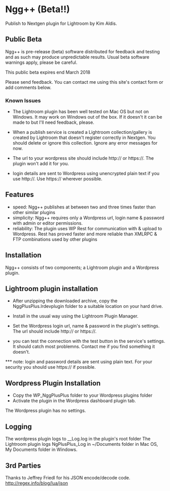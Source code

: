 Ngg++ (Beta!!)
====
Publish to Nextgen plugin for Lightroom by Kim Aldis.

## Public Beta

Ngg++  is pre-release (beta) software distributed for feedback and testing and as such may produce unpredictable results. Usual beta software warnings apply, please be careful.

This public beta expires end March 2018

Please send feedback. You can contact me using this site's contact form or add comments below.

### Known Issues

* The Lightroom plugin has been well tested on Mac OS but not on Windows. It may work on Windows out of the box. If it doesn't it can be made to but I'll need feedback, please.

* When a publish service is created a Lightroom collection/gallery is created by Lightroom that doesn't register correctly in Nextgen. You should delete or ignore this collection. Ignore any error messages for now.

* The url to your wordpress site should include http:// or https://. The plugin won't add it for you.

* login details are sent to Wordpress using unencrypted plain text if you use http://. Use https:// wherever possible.

## Features

* speed: Ngg++ publishes at between two and three times faster than other similar plugins
* simplicity: Ngg++ requires only a Wordpress url, login name & password with admin or editor permissions.
* reliability: The plugin uses WP Rest for communication with & upload to Wordpress. Rest has proved faster and more reliable than XMLRPC & FTP combinations used by other plugins

## Installation

Ngg++ consists of two components; a Lightroom plugin and a Wordpress plugin.

## Lightroom plugin installation

* After unzipping the downloaded archive, copy the NggPlusPlus.lrdevplugin folder to a suitable location on your hard drive.

* Install in the usual way using the Lightroom Plugin Manager.
* Set the Wordpress login url, name & password in the plugin's settings. The url should include http:// or https://.

* you can test the connection with the test button in the service's settings.  It should catch most problemns. Contact me if you find something it doesn't.

*** note: login and password details are sent using plain text. For your security you should use https:// if possible.

## Wordpress Plugin Installation
* Copy the WP_NggPlusPlus folder to your Wordpress plugins folder
* Activate the plugin in the Wordpress dashboard plugin tab.

The Wordpress plugin has no settings.

## Logging
The wordpress plugin logs to __Log.log in the plugin's root folder
The Lightroom plugin logs NgPlusPlus_Log in ~/Documents folder in Mac OS, My Documents folder in Windows.


## 3rd Parties
Thanks to Jeffrey Friedl for his JSON encode/decode code. http://regex.info/blog/lua/json
